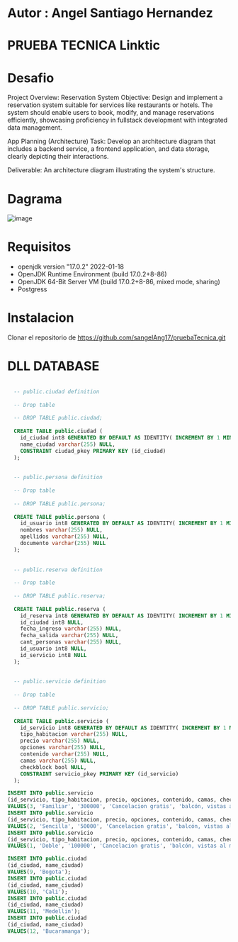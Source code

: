 # Autor : Angel Santiago Hernandez 
# PRUEBA TECNICA Linktic

# Desafio

<p>
Project Overview: Reservation System
Objective: Design and implement a reservation system suitable for services like restaurants or hotels. The system should enable users to book, modify, and manage reservations efficiently, showcasing proficiency in fullstack development with integrated data management.

App Planning (Architecture)
Task: Develop an architecture diagram that includes a backend service, a frontend application, and data storage, clearly depicting their interactions.

Deliverable: An architecture diagram illustrating the system's structure.
</p>

# Dagrama

![image](https://github.com/user-attachments/assets/86de8902-7fe3-46d6-a3d7-5e040847fc1d)


# Requisitos

 - openjdk version "17.0.2" 2022-01-18
 - OpenJDK Runtime Environment (build 17.0.2+8-86)
 - OpenJDK 64-Bit Server VM (build 17.0.2+8-86, mixed mode, sharing)
 - Postgress

# Instalacion
Clonar el repositorio de https://github.com/sangelAng17/pruebaTecnica.git


# DLL DATABASE

```SQL
  
  -- public.ciudad definition
  
  -- Drop table
  
  -- DROP TABLE public.ciudad;
  
  CREATE TABLE public.ciudad (
  	id_ciudad int8 GENERATED BY DEFAULT AS IDENTITY( INCREMENT BY 1 MINVALUE 1 MAXVALUE 9223372036854775807 START 1 CACHE 1 NO CYCLE) NOT NULL,
  	name_ciudad varchar(255) NULL,
  	CONSTRAINT ciudad_pkey PRIMARY KEY (id_ciudad)
  );
  
  
  -- public.persona definition
  
  -- Drop table
  
  -- DROP TABLE public.persona;
  
  CREATE TABLE public.persona (
  	id_usuario int8 GENERATED BY DEFAULT AS IDENTITY( INCREMENT BY 1 MINVALUE 1 MAXVALUE 9223372036854775807 START 1 CACHE 1 NO CYCLE) NOT NULL,
  	nombres varchar(255) NULL,
  	apellidos varchar(255) NULL,
  	documento varchar(255) NULL
  );
  
  
  -- public.reserva definition
  
  -- Drop table
  
  -- DROP TABLE public.reserva;
  
  CREATE TABLE public.reserva (
  	id_reserva int8 GENERATED BY DEFAULT AS IDENTITY( INCREMENT BY 1 MINVALUE 1 MAXVALUE 9223372036854775807 START 1 CACHE 1 NO CYCLE) NOT NULL,
  	id_ciudad int8 NULL,
  	fecha_ingreso varchar(255) NULL,
  	fecha_salida varchar(255) NULL,
  	cant_personas varchar(255) NULL,
  	id_usuario int8 NULL,
  	id_servicio int8 NULL
  );
  
  
  -- public.servicio definition
  
  -- Drop table
  
  -- DROP TABLE public.servicio;
  
  CREATE TABLE public.servicio (
  	id_servicio int8 GENERATED BY DEFAULT AS IDENTITY( INCREMENT BY 1 MINVALUE 1 MAXVALUE 9223372036854775807 START 1 CACHE 1 NO CYCLE) NOT NULL,
  	tipo_habitacion varchar(255) NULL,
  	precio varchar(255) NULL,
  	opciones varchar(255) NULL,
  	contenido varchar(255) NULL,
  	camas varchar(255) NULL,
  	checkblock bool NULL,
  	CONSTRAINT servicio_pkey PRIMARY KEY (id_servicio)
  );

INSERT INTO public.servicio
(id_servicio, tipo_habitacion, precio, opciones, contenido, camas, checkblock)
VALUES(3, 'Familiar', '300000', 'Cancelacion gratis', 'balcón, vistas al mar, vistas a la montaña , terraza y WiFi gratis', '5', false);
INSERT INTO public.servicio
(id_servicio, tipo_habitacion, precio, opciones, contenido, camas, checkblock)
VALUES(2, 'Sencilla', '50000', 'Cancelacion gratis', 'balcón, vistas al mar, vistas a la montaña , terraza y WiFi gratis', '1', false);
INSERT INTO public.servicio
(id_servicio, tipo_habitacion, precio, opciones, contenido, camas, checkblock)
VALUES(1, 'Doble', '100000', 'Cancelacion gratis', 'balcón, vistas al mar, vistas a la montaña , terraza y WiFi gratis', '2', true);

INSERT INTO public.ciudad
(id_ciudad, name_ciudad)
VALUES(9, 'Bogota');
INSERT INTO public.ciudad
(id_ciudad, name_ciudad)
VALUES(10, 'Cali');
INSERT INTO public.ciudad
(id_ciudad, name_ciudad)
VALUES(11, 'Medellin');
INSERT INTO public.ciudad
(id_ciudad, name_ciudad)
VALUES(12, 'Bucaramanga');

```
